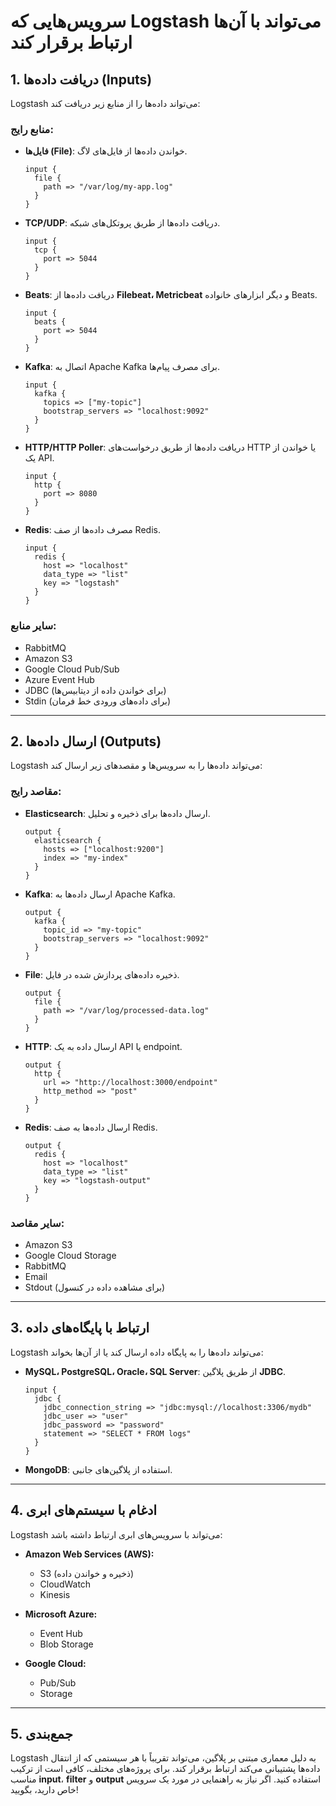 
# سرویس‌هایی که Logstash می‌تواند با آن‌ها ارتباط برقرار کند

## 1. دریافت داده‌ها (Inputs)  
Logstash می‌تواند داده‌ها را از منابع زیر دریافت کند:

### منابع رایج:
- **فایل‌ها (File)**:
  خواندن داده‌ها از فایل‌های لاگ.
  ```plaintext
  input {
    file {
      path => "/var/log/my-app.log"
    }
  }
  ```

- **TCP/UDP**:
  دریافت داده‌ها از طریق پروتکل‌های شبکه.
  ```plaintext
  input {
    tcp {
      port => 5044
    }
  }
  ```

- **Beats**:
  دریافت داده‌ها از **Filebeat، Metricbeat** و دیگر ابزارهای خانواده Beats.
  ```plaintext
  input {
    beats {
      port => 5044
    }
  }
  ```

- **Kafka**:
  اتصال به Apache Kafka برای مصرف پیام‌ها.
  ```plaintext
  input {
    kafka {
      topics => ["my-topic"]
      bootstrap_servers => "localhost:9092"
    }
  }
  ```

- **HTTP/HTTP Poller**:
  دریافت داده‌ها از طریق درخواست‌های HTTP یا خواندن از یک API.
  ```plaintext
  input {
    http {
      port => 8080
    }
  }
  ```

- **Redis**:
  مصرف داده‌ها از صف Redis.
  ```plaintext
  input {
    redis {
      host => "localhost"
      data_type => "list"
      key => "logstash"
    }
  }
  ```

### سایر منابع:
- RabbitMQ
- Amazon S3
- Google Cloud Pub/Sub
- Azure Event Hub
- JDBC (برای خواندن داده از دیتابیس‌ها)
- Stdin (برای داده‌های ورودی خط فرمان)

---

## 2. ارسال داده‌ها (Outputs)  
Logstash می‌تواند داده‌ها را به سرویس‌ها و مقصدهای زیر ارسال کند:

### مقاصد رایج:
- **Elasticsearch**:
  ارسال داده‌ها برای ذخیره و تحلیل.
  ```plaintext
  output {
    elasticsearch {
      hosts => ["localhost:9200"]
      index => "my-index"
    }
  }
  ```

- **Kafka**:
  ارسال داده‌ها به Apache Kafka.
  ```plaintext
  output {
    kafka {
      topic_id => "my-topic"
      bootstrap_servers => "localhost:9092"
    }
  }
  ```

- **File**:
  ذخیره داده‌های پردازش شده در فایل.
  ```plaintext
  output {
    file {
      path => "/var/log/processed-data.log"
    }
  }
  ```

- **HTTP**:
  ارسال داده به یک API یا endpoint.
  ```plaintext
  output {
    http {
      url => "http://localhost:3000/endpoint"
      http_method => "post"
    }
  }
  ```

- **Redis**:
  ارسال داده‌ها به صف Redis.
  ```plaintext
  output {
    redis {
      host => "localhost"
      data_type => "list"
      key => "logstash-output"
    }
  }
  ```

### سایر مقاصد:
- Amazon S3
- Google Cloud Storage
- RabbitMQ
- Email
- Stdout (برای مشاهده داده در کنسول)

---

## 3. ارتباط با پایگاه‌های داده
Logstash می‌تواند داده‌ها را به پایگاه داده ارسال کند یا از آن‌ها بخواند:
- **MySQL، PostgreSQL، Oracle، SQL Server**:
  از طریق پلاگین **JDBC**.
  ```plaintext
  input {
    jdbc {
      jdbc_connection_string => "jdbc:mysql://localhost:3306/mydb"
      jdbc_user => "user"
      jdbc_password => "password"
      statement => "SELECT * FROM logs"
    }
  }
  ```

- **MongoDB**:
  استفاده از پلاگین‌های جانبی.

---

## 4. ادغام با سیستم‌های ابری
Logstash می‌تواند با سرویس‌های ابری ارتباط داشته باشد:
- **Amazon Web Services (AWS):**
  - S3 (ذخیره و خواندن داده)
  - CloudWatch
  - Kinesis

- **Microsoft Azure:**
  - Event Hub
  - Blob Storage

- **Google Cloud:**
  - Pub/Sub
  - Storage

---

## 5. جمع‌بندی
Logstash به دلیل معماری مبتنی بر پلاگین، می‌تواند تقریباً با هر سیستمی که از انتقال داده‌ها پشتیبانی می‌کند ارتباط برقرار کند. برای پروژه‌های مختلف، کافی است از ترکیب مناسب **input**، **filter** و **output** استفاده کنید. اگر نیاز به راهنمایی در مورد یک سرویس خاص دارید، بگویید!
